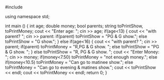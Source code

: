 #include <iostream>

 using namespace std; 
 
int main () 
{
    int age;
	double money;
	bool parents;
	string toPrintShow, toPrintMoney;
	cout << "Enter age: ";
	cin >> age;
	if(age<13) {
		cout << "with parent? ";
		cin >> parent:
	if(parent)
		 toPrintShow = "PG & G show.";
	 else
		 toPrintShow = "G show.";
	}
	else if(age<16) {
		cout << "with parent? ";
		cin >> parent;
		if(parent)
			toPrintMoney = "R,PG & G show. ";
		else
			toPrintShow = "PG & G show. ";
	}
	else 
		toPrintShow = "R, PG & G show. ";
	cout << "Enter Money: ";
	cin >> money;
	if(money<7.50)
		toPrintMoney = "not enough money.";
	else if(money<10.5)
		toPrintMoney = "Can go to matinee show.";
	else
		toPrintMoney = "Can go to evening & matines show.";
	cout << toPrintShow << endl;
	cout << toPrintMoney << endl;
	return 0;
}
		
